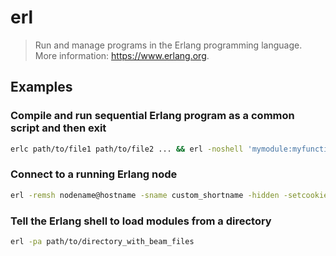 # erl

> Run and manage programs in the Erlang programming language. More information: <https://www.erlang.org>.

## Examples

### Compile and run sequential Erlang program as a common script and then exit

```bash
erlc path/to/file1 path/to/file2 ... && erl -noshell 'mymodule:myfunction(arguments), init:stop().'
```

### Connect to a running Erlang node

```bash
erl -remsh nodename@hostname -sname custom_shortname -hidden -setcookie cookie_of_remote_node
```

### Tell the Erlang shell to load modules from a directory

```bash
erl -pa path/to/directory_with_beam_files
```
